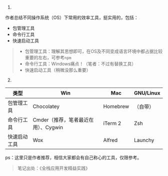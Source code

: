 1.
作者总结不同操作系统（OS）下常用的效率工具，挺实用的，包括：
- 包管理工具
- 命令行工具
- 快速启动工具

> - 包管理工具：理解其思想即可，在OS及不同变成语言环境中都占据比较重要的左右，可参考`npm`
> - 命令行工具：Windows痛点！（笔者：不过有替换工具）
> - 快速启动工具（稍微没那么重要）

2.

 类型 | Win | Mac | GNU/Linux
---|---|---|---
包管理工具 | Chocolatey | Homebrew | （自带）
命令行工具 | Cmder（推荐，笔者最近在用）、Cygwin | iTerm 2 | Zsh
快速启动工具 | Wox | Alfred | Launchy

ps：这里只是作者推荐，相信大家都会有自己称心的工具，仅限参考。

> 笔记出处：《全栈应用开发精益实践》